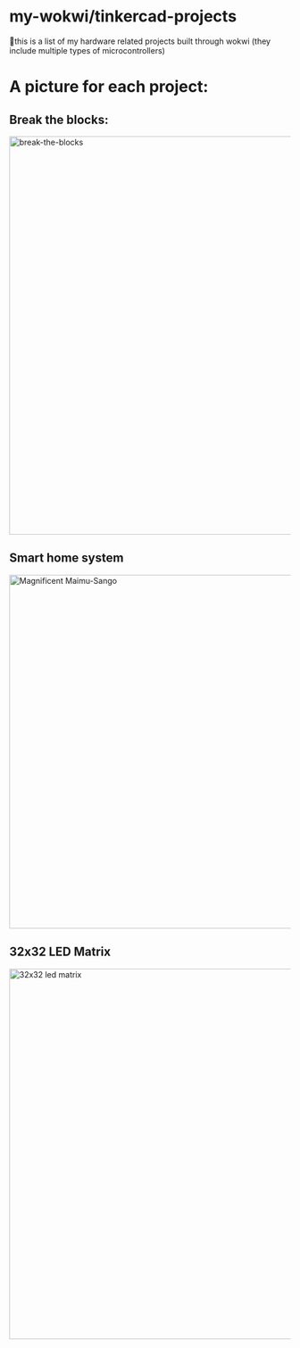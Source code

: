 # my-wokwi/tinkercad-projects
🚀this is a list of my hardware related projects built through wokwi (they include multiple types of microcontrollers)

# A picture for each project:

## Break the blocks:
<img width="917" height="714" alt="break-the-blocks" src="https://github.com/user-attachments/assets/cc7ce66a-cd7b-416a-8000-930c67330afc" />

## Smart home system
<img width="1536" height="634" alt="Magnificent Maimu-Sango" src="https://github.com/user-attachments/assets/182c3262-b58c-4e32-b554-6cf29d272a57" />

## 32x32 LED Matrix
<img width="857" height="664" alt="32x32 led matrix" src="https://github.com/user-attachments/assets/5235f60f-8daa-4558-bf03-0d13e3362537" />
